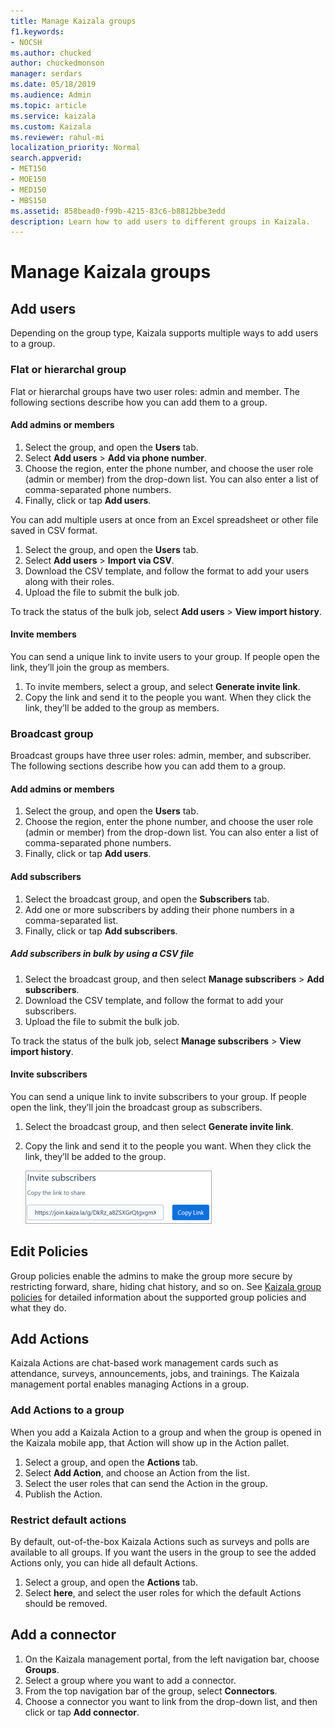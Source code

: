 ```yaml
---
title: Manage Kaizala groups
f1.keywords:
- NOCSH
ms.author: chucked
author: chuckedmonson
manager: serdars
ms.date: 05/18/2019
ms.audience: Admin
ms.topic: article
ms.service: kaizala
ms.custom: Kaizala
ms.reviewer: rahul-mi
localization_priority: Normal
search.appverid:
- MET150
- MOE150
- MED150
- MBS150
ms.assetid: 858bead0-f99b-4215-83c6-b8812bbe3edd
description: Learn how to add users to different groups in Kaizala.
---
```


# Manage Kaizala groups

## Add users

Depending on the group type, Kaizala supports multiple ways to add users to a group.

### Flat or hierarchal group

Flat or hierarchal groups have two user roles: admin and member. The following sections describe how you can add them to a group.

#### Add admins or members

1. Select the group, and open the **Users** tab.
2. Select **Add users** > **Add via phone number**.
3. Choose the region, enter the phone number, and choose the user role (admin or member) from the drop-down list. You can also enter a list of comma-separated phone numbers.
4. Finally, click or tap **Add users**.

You can add multiple users at once from an Excel spreadsheet or other file saved in CSV format.

1. Select the group, and open the **Users** tab.
2. Select **Add users** > **Import via CSV**.
3. Download the CSV template, and follow the format to add your users along with their roles. 
4. Upload the file to submit the bulk job.

To track the status of the bulk job, select **Add users** > **View import history**.

#### Invite members

You can send a unique link to invite users to your group. If people open the link, they’ll join the group as members.

1. To invite members, select a group, and select **Generate invite link**.
2. Copy the link and send it to the people you want. When they click the link, they’ll be added to the group as members.

### Broadcast group

Broadcast groups have three user roles: admin, member, and subscriber. The following sections describe how you can add them to a group.

#### Add admins or members

1. Select the group, and open the **Users** tab.
2. Choose the region, enter the phone number, and choose the user role (admin or member) from the drop-down list. You can also enter a list of comma-separated phone numbers.
3. Finally, click or tap **Add users**.

#### Add subscribers

1. Select the broadcast group, and open the **Subscribers** tab.
2. Add one or more subscribers by adding their phone numbers in a comma-separated list.
3. Finally, click or tap **Add subscribers**.

##### Add subscribers in bulk by using a CSV file

1. Select the broadcast group, and then select **Manage subscribers** > **Add subscribers**. 
2. Download the CSV template, and follow the format to add your subscribers. 
3. Upload the file to submit the bulk job. 

To track the status of the bulk job, select **Manage subscribers** > **View import history**.

#### Invite subscribers

You can send a unique link to invite subscribers to your group. If people open the link, they’ll join the broadcast group as subscribers.

1. Select the broadcast group, and then select **Generate invite link**.
2. Copy the link and send it to the people you want. When they click the link, they’ll be added to the group.

   ![Screenshot of the Invite Subscribers window.](media/invite-subscribers.png)

## Edit Policies

Group policies enable the admins to make the group more secure by restricting forward, share, hiding chat history, and so on. See [Kaizala group policies](group-policies.md) for detailed information about the supported group policies and what they do.

## Add Actions

Kaizala Actions are chat-based work management cards such as attendance, surveys, announcements, jobs, and trainings. The Kaizala management portal enables managing Actions in a group.

### Add Actions to a group
 
When you add a Kaizala Action to a group and when the group is opened in the Kaizala mobile app, that Action will show up in the Action pallet.

1. Select a group, and open the **Actions** tab. 
2. Select **Add Action**, and choose an Action from the list.
3. Select the user roles that can send the Action in the group. 
4. Publish the Action.

### Restrict default actions

By default, out-of-the-box Kaizala Actions such as surveys and polls are available to all groups. If you want the users in the group to see the added Actions only, you can hide all default Actions.

1. Select a group, and open the **Actions** tab. 
2. Select **here**, and select the user roles for which the default Actions should be removed.

## Add a connector

1. On the Kaizala management portal, from the left navigation bar, choose **Groups**.
2. Select a group where you want to add a connector.
3. From the top navigation bar of the group, select **Connectors**.
4. Choose a connector you want to link from the drop-down list, and then click or tap **Add connector**.

